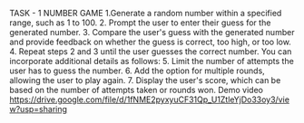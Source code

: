 TASK - 1
 NUMBER GAME
 1.Generate a random number within a specified range, such as 1 to 100.
 2. Prompt the user to enter their guess for the generated number.
 3. Compare the user's guess with the generated number and provide feedback on whether
 the guess is correct, too high, or too low.
 4. Repeat steps 2 and 3 until the user guesses the correct number.
 You can incorporate additional details as follows:
 5. Limit the number of attempts the user has to guess the number.
 6. Add the option for multiple rounds, allowing the user to play again.
 7. Display the user's score, which can be based on the number of attempts taken or
 rounds won.
Demo video
https://drive.google.com/file/d/1fNME2pyxyuCF31Qp_U1ZtleYjDo33oy3/view?usp=sharing
